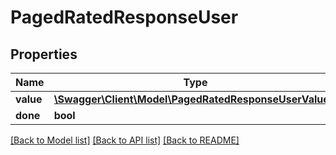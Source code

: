 # PagedRatedResponseUser

## Properties
Name | Type | Description | Notes
------------ | ------------- | ------------- | -------------
**value** | [**\Swagger\Client\Model\PagedRatedResponseUserValue[]**](PagedRatedResponseUserValue.md) |  | [optional] 
**done** | **bool** |  | [optional] 

[[Back to Model list]](../README.md#documentation-for-models) [[Back to API list]](../README.md#documentation-for-api-endpoints) [[Back to README]](../README.md)


